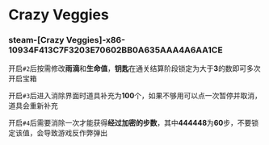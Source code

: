 # Crazy Veggies

### steam-[Crazy Veggies]-x86-10934F413C7F3203E70602BB0A635AAA4A6AA1CE
开启`#2`后按需修改**雨滴**和**生命值**，**钥匙**在通关结算阶段锁定为大于**3**的数即可多次开启宝箱

开启`#3`后进入消除界面时道具补充为**100**个，如果不够用可以点一次暂停并取消，道具会重新补充

开启`#4`后需要消除一次才能获得**经过加密的步数**，其中**444448**为**60**步，不要锁定该值，会导致游戏反作弊弹出